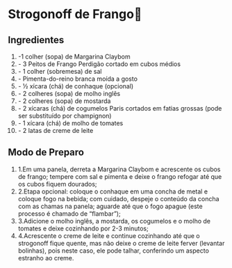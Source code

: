 # Strogonoff de Frango:chicken:

## Ingredientes

1. -1 colher (sopa) de Margarina Claybom
2. \- 3 Peitos de Frango Perdigão cortado em cubos médios
3. \- 1 colher (sobremesa) de sal
4. \- Pimenta-do-reino branca moída a gosto
5. \- ½ xícara (chá) de conhaque (opcional)
6. \- 2 colheres (sopa) de molho inglês
7. \- 2 colheres (sopa) de mostarda
8. \- 2 xícaras (chá) de cogumelos Paris cortados em fatias grossas (pode ser substituído por champignon)
9. \- 1 xícara (chá) de molho de tomates
10. \- 2 latas de creme de leite

## Modo de Preparo

1. 1.Em uma panela, derreta a Margarina Claybom e acrescente os cubos de frango; tempere com sal e pimenta e deixe o frango refogar até que os cubos fiquem dourados;
2. 2.Etapa opcional: coloque o conhaque em uma concha de metal e coloque fogo na bebida; com cuidado, despeje o conteúdo da concha com as chamas na panela; aguarde até que o fogo apague (este processo é chamado de “flambar”);
3. 3.Adicione o molho inglês, a mostarda, os cogumelos e o molho de tomates e deixe cozinhando por 2-3 minutos;
4. 4.Acrescente o creme de leite e continue cozinhando até que o strogonoff fique quente, mas não deixe o creme de leite ferver (levantar bolinhas), pois neste caso, ele pode talhar, conferindo um aspecto estranho ao creme.

